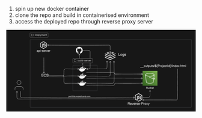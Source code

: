 1. spin up new docker container 
2. clone the repo and build in containerised environment
3. access the deployed repo through reverse proxy server

![architenture of makethumb ](./arch.png)
